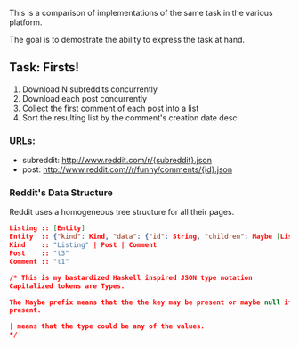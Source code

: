 This is a comparison of implementations of the same task in the various platform.

The goal is to demostrate the ability to express the task at hand. 

## Task: Firsts!

  1. Download N subreddits concurrently
  2. Download each post concurrently
  3. Collect the first comment of each post into a list
  4. Sort the resulting list by the comment's creation date desc

### URLs:

  * subreddit: http://www.reddit.com/r/{subreddit}.json
  * post: http://www.reddit.com//r/funny/comments/{id}.json

### Reddit's Data Structure

Reddit uses a homogeneous tree structure for all their pages.

```json
Listing	:: [Entity]
Entity	:: {"kind": Kind, "data": {"id": String, "children": Maybe [Listing]}
Kind	:: "Listing" | Post | Comment
Post	:: "t3"
Comment :: "t1"

/* This is my bastardized Haskell inspired JSON type notation
Capitalized tokens are Types.

The Maybe prefix means that the the key may be present or maybe null if
present.

| means that the type could be any of the values.
*/
```


